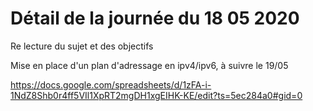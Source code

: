 # Détail de la journée du 18 05 2020


Re lecture du sujet et des objectifs

Mise en place d'un plan d'adressage en ipv4/ipv6, à suivre le 19/05

https://docs.google.com/spreadsheets/d/1zFA-i-1NdZ8Shb0r4ff5VIl1XpRT2mgDH1xgEIHK-KE/edit?ts=5ec284a0#gid=0
